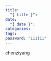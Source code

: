 ```yaml
---
title:
  "{ title }": 
date:
  "{ date }": 
categories: 
tags: 
password: "111111"
---
```

chenziyang